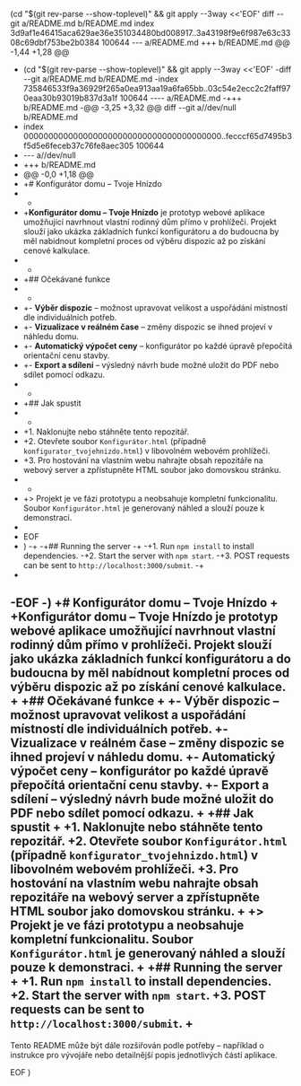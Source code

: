 (cd "$(git rev-parse --show-toplevel)" && git apply --3way <<'EOF' 
diff --git a/README.md b/README.md
index 3d9af1e46415aca629ae36e351034480bd008917..3a43198f9e6f987e63c3308c69dbf753be2b0384 100644
--- a/README.md
+++ b/README.md
@@ -1,44 +1,28 @@
- (cd "$(git rev-parse --show-toplevel)" && git apply --3way <<'EOF' 
-diff --git a/README.md b/README.md
-index 735846533f9a36929f265a0ea913aa19a6fa65bb..03c54e2ecc2c2faff970eaa30b93019b837d3a1f 100644
---- a/README.md
-+++ b/README.md
-@@ -3,25 +3,32 @@ diff --git a//dev/null b/README.md
- index 0000000000000000000000000000000000000000..fecccf65d7495b3f5d5e6feceb37c76fe8aec305 100644
- --- a//dev/null
- +++ b/README.md
- @@ -0,0 +1,18 @@
- +# Konfigurátor domu – Tvoje Hnízdo
- +
- +**Konfigurátor domu – Tvoje Hnízdo** je prototyp webové aplikace umožňující navrhnout vlastní rodinný dům přímo v prohlížeči. Projekt slouží jako ukázka základních funkcí konfigurátoru a do budoucna by měl nabídnout kompletní proces od výběru dispozic až po získání cenové kalkulace.
- +
- +## Očekávané funkce
- +
- +- **Výběr dispozic** – možnost upravovat velikost a uspořádání místností dle individuálních potřeb.
- +- **Vizualizace v reálném čase** – změny dispozic se ihned projeví v náhledu domu.
- +- **Automatický výpočet ceny** – konfigurátor po každé úpravě přepočítá orientační cenu stavby.
- +- **Export a sdílení** – výsledný návrh bude možné uložit do PDF nebo sdílet pomocí odkazu.
- +
- +## Jak spustit
- +
- +1. Naklonujte nebo stáhněte tento repozitář.
- +2. Otevřete soubor `Konfigurátor.html` (případně `konfigurator_tvojehnizdo.html`) v libovolném webovém prohlížeči.
- +3. Pro hostování na vlastním webu nahrajte obsah repozitáře na webový server a zpřístupněte HTML soubor jako domovskou stránku.
- +
- +> Projekt je ve fázi prototypu a neobsahuje kompletní funkcionalitu. Soubor `Konfigurátor.html` je generovaný náhled a slouží pouze k demonstraci.
-  
- EOF
- )
-+
-+## Running the server
-+
-+1. Run `npm install` to install dependencies.
-+2. Start the server with `npm start`.
-+3. POST requests can be sent to `http://localhost:3000/submit`.
-+
- 
-EOF
-)
+# Konfigurátor domu – Tvoje Hnízdo
+
+**Konfigurátor domu – Tvoje Hnízdo** je prototyp webové aplikace umožňující navrhnout vlastní rodinný dům přímo v prohlížeči. Projekt slouží jako ukázka základních funkcí konfigurátoru a do budoucna by měl nabídnout kompletní proces od výběru dispozic až po získání cenové kalkulace.
+
+## Očekávané funkce
+
+- **Výběr dispozic** – možnost upravovat velikost a uspořádání místností dle individuálních potřeb.
+- **Vizualizace v reálném čase** – změny dispozic se ihned projeví v náhledu domu.
+- **Automatický výpočet ceny** – konfigurátor po každé úpravě přepočítá orientační cenu stavby.
+- **Export a sdílení** – výsledný návrh bude možné uložit do PDF nebo sdílet pomocí odkazu.
+
+## Jak spustit
+
+1. Naklonujte nebo stáhněte tento repozitář.
+2. Otevřete soubor `Konfigurátor.html` (případně `konfigurator_tvojehnizdo.html`) v libovolném webovém prohlížeči.
+3. Pro hostování na vlastním webu nahrajte obsah repozitáře na webový server a zpřístupněte HTML soubor jako domovskou stránku.
+
+> Projekt je ve fázi prototypu a neobsahuje kompletní funkcionalitu. Soubor `Konfigurátor.html` je generovaný náhled a slouží pouze k demonstraci.
+
+## Running the server
+
+1. Run `npm install` to install dependencies.
+2. Start the server with `npm start`.
+3. POST requests can be sent to `http://localhost:3000/submit`.
+
 ---
 
 Tento README může být dále rozšiřován podle potřeby – například o instrukce pro vývojáře nebo detailnější popis jednotlivých částí aplikace.
 
EOF
)
